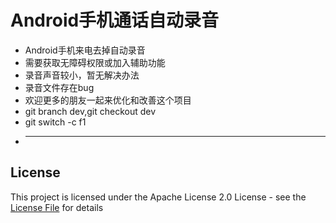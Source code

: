 # Android手机通话自动录音

* Android手机来电去掉自动录音
* 需要获取无障碍权限或加入辅助功能
* 录音声音较小，暂无解决办法
* 录音文件存在bug
* 欢迎更多的朋友一起来优化和改善这个项目
* git branch dev,git checkout dev 
* git switch -c f1
* -------------------------------

## License
This project is licensed under the Apache License 2.0 License - see the [License File](LICENSE) for details